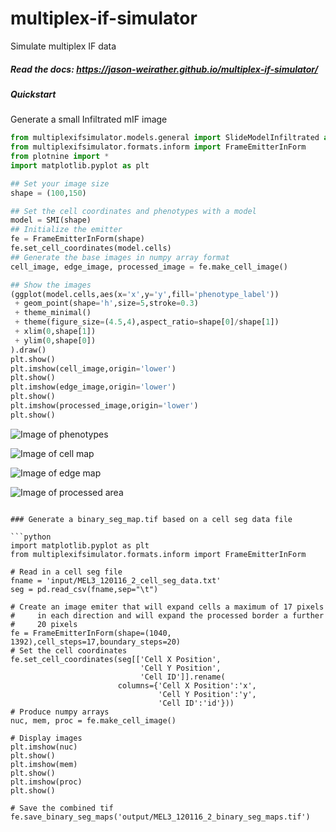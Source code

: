 # multiplex-if-simulator

Simulate multiplex IF data 

##### Read the docs: https://jason-weirather.github.io/multiplex-if-simulator/

##### Quickstart

Generate a small Infiltrated mIF image

```python
from multiplexifsimulator.models.general import SlideModelInfiltrated as SMI
from multiplexifsimulator.formats.inform import FrameEmitterInForm
from plotnine import *
import matplotlib.pyplot as plt

## Set your image size
shape = (100,150)

## Set the cell coordinates and phenotypes with a model
model = SMI(shape)
## Initialize the emitter
fe = FrameEmitterInForm(shape)
fe.set_cell_coordinates(model.cells)
## Generate the base images in numpy array format
cell_image, edge_image, processed_image = fe.make_cell_image()

## Show the images
(ggplot(model.cells,aes(x='x',y='y',fill='phenotype_label'))
 + geom_point(shape='h',size=5,stroke=0.3)
 + theme_minimal()
 + theme(figure_size=(4.5,4),aspect_ratio=shape[0]/shape[1])
 + xlim(0,shape[1])
 + ylim(0,shape[0])
).draw()
plt.show()
plt.imshow(cell_image,origin='lower')
plt.show()
plt.imshow(edge_image,origin='lower')
plt.show()
plt.imshow(processed_image,origin='lower')
plt.show()
```

![Image of phenotypes](https://multiplexifsimulator.github.com/images/phenotypes.png)

![Image of cell map](https://multiplexifsimulator.github.com/images/cell_map.png)

![Image of edge map](https://multiplexifsimulator.github.com/images/edge_map.png)

![Image of processed area](https://multiplexifsimulator.github.com/images/processed_image.png)


```{python}

### Generate a binary_seg_map.tif based on a cell seg data file

```python
import matplotlib.pyplot as plt
from multiplexifsimulator.formats.inform import FrameEmitterInForm

# Read in a cell seg file
fname = 'input/MEL3_120116_2_cell_seg_data.txt'
seg = pd.read_csv(fname,sep="\t")

# Create an image emiter that will expand cells a maximum of 17 pixels
#     in each direction and will expand the processed border a further
#     20 pixels
fe = FrameEmitterInForm(shape=(1040, 1392),cell_steps=17,boundary_steps=20)
# Set the cell coordinates
fe.set_cell_coordinates(seg[['Cell X Position',
                             'Cell Y Position',
                             'Cell ID']].rename(
                        columns={'Cell X Position':'x',
                                 'Cell Y Position':'y',
                                 'Cell ID':'id'}))
# Produce numpy arrays
nuc, mem, proc = fe.make_cell_image()

# Display images
plt.imshow(nuc)
plt.show()
plt.imshow(mem)
plt.show()
plt.imshow(proc)
plt.show()

# Save the combined tif
fe.save_binary_seg_maps('output/MEL3_120116_2_binary_seg_maps.tif')
```